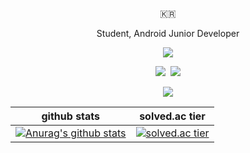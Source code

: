<p align="center">🇰🇷</p>

<p align="center">Student, Android Junior Developer</p>

<p align="center">
	<img src="https://img.shields.io/badge/Android-3DDC84?style=flat-square&logo=Android&logoColor=white"/>
</p>

<p align="center">
	<img src="https://img.shields.io/badge/Kotlin-0095D5?style=flat-square&logo=Kotlin&logoColor=white"/>&nbsp 
	<img src="https://img.shields.io/badge/C++-00599C?style=flat-square&logo=C%2B%2B&logoColor=white"/>
</p>


<p align="center">
	<a href="https://hits.seeyoufarm.com"><img src="https://hits.seeyoufarm.com/api/count/incr/badge.svg?url=https%3A%2F%2Fgithub.com%2Fhansh0101&count_bg=%2379C83D&title_bg=%23555555&icon=android.svg&icon_color=%2379C83D&title=hits&edge_flat=false"/></a>
</p>

|github stats|solved.ac tier|
|---|---|
|[![Anurag's github stats](https://github-readme-stats.vercel.app/api?username=hansh0101)](https://github.com/anuraghazra/github-readme-stats)|[![solved.ac tier](http://mazassumnida.wtf/api/v2/generate_badge?boj=hansh0101)](https://solved.ac/hansh0101)|
    
